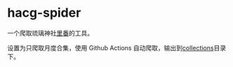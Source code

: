 # hacg-spider

一个爬取琉璃神社[里番](https://www.hacg.mov/wp/anime.html/)的工具。

设置为只爬取月度合集，使用 Github Actions 自动爬取，输出到[collections](./collections/)目录下。
